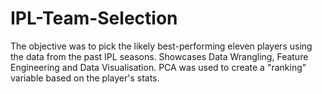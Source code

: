 # IPL-Team-Selection
The objective was to pick the likely best-performing eleven players using the data from the past IPL seasons. Showcases Data Wrangling, Feature Engineering and Data Visualisation. PCA was used to create a "ranking" variable based on the player's stats.  
